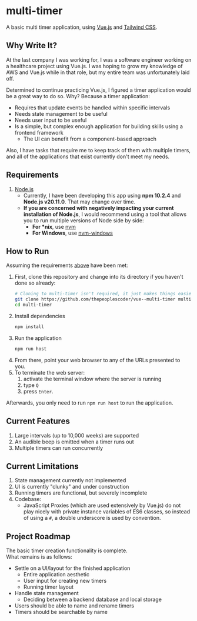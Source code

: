 # multi-timer

A basic multi timer application, using [Vue.js][vue-js-homepage]
and [Tailwind CSS][tailwind-css-homepage].

## Why Write It?

At the last company I was working for, I was a software engineer
working on a healthcare project using Vue.js.  I was hoping to
grow my knowledge of AWS and Vue.js while in that role, but my
entire team was unfortunately laid off.

Determined to continue practicing Vue.js, I figured a timer
application would be a great way to do so.  Why?  Because a
timer application:
* Requires that update events be handled within specific intervals
* Needs state management to be useful
* Needs user input to be useful
* Is a simple, but complex enough application for building
  skills using a frontend framework
  * The UI can benefit from a component-based approach

Also, I have tasks that require me to keep track of them with
multiple timers, and all of the applications that exist currently
don't meet my needs.

## Requirements

1. [Node.js][node-js-homepage]
   * Currently, I have been developing this app using **npm 10.2.4**
     and **Node.js v20.11.0**.  That may change over time.
   * **If you are concerned with negatively impacting your
     current installation of Node.js**, I would recommend
     using a tool that allows you to run multiple versions of
     Node side by side:
     * **For \*nix**, use [nvm][nvm-homepage]
     * **For Windows**, use [nvm-windows][nvm-windows-homepage]

## How to Run

Assuming the requirements [above](#requirements) have been met:

1. First, clone this repository and change into its directory
   if you haven't done so already:
   ```sh
   # Cloning to multi-timer isn't required, it just makes things easier
   git clone https://github.com/thepeoplescoder/vue--multi-timer multi-timer
   cd multi-timer
   ```
2. Install dependencies
   ```sh
   npm install
   ```
3. Run the application
   ```sh
   npm run host
   ```
4. From there, point your web browser to any of the URLs
   presented to you.
5. To terminate the web server:
   1. activate the terminal window where the server is running
   2. type `Q`
   3. press `Enter`.

Afterwards, you only need to run `npm run host` to run the
application.

## Current Features

1. Large intervals (up to 10,000 weeks) are supported
2. An audible beep is emitted when a timer runs out
3. Multiple timers can run concurrently

## Current Limitations

1. State management currently not implemented
2. UI is currently "clunky" and under construction
3. Running timers are functional, but severely incomplete
4. Codebase:
   * JavaScript Proxies (which are used extensively by Vue.js)
     do not play nicely with private instance variables of ES6
     classes, so instead of using a `#`, a double underscore
     is used by convention.

## Project Roadmap

The basic timer creation functionality is complete.\
What remains is as follows:

* Settle on a UI/layout for the finished application
  * Entire application aesthetic
  * User input for creating new timers
  * Running timer layout
* Handle state management
  * Deciding between a backend database and local storage
* Users should be able to name and rename timers
* Timers should be searchable by name

[node-js-homepage]:      https://nodejs.org/
[nvm-homepage]:          https://github.com/nvm-sh/nvm
[nvm-windows-homepage]:  https://github.com/coreybutler/nvm-windows
[vue-js-homepage]:       https://vuejs.org/
[tailwind-css-homepage]: https://tailwindcss.com/